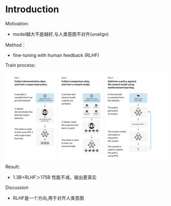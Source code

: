 # Introduction

Motivation:

- model越大不是越好,与人类意图不对齐(unalign)

Method：

- fine-tuning with human feedback (RLHF)

Train process:



![](https://github.com/Rickustc/paper_notes/blob/master/image/image-20230407131239959.png?raw=true)



Result:

- 1.3B+RLHF＞175B  性能不减，输出更真实	

Discussion

- RLHF是一个方向,用于对齐人类意图